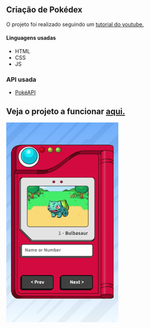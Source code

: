 ## Criação de Pokédex

O projeto foi realizado seguindo um [tutorial do youtube.](https://youtu.be/SjtdH3dWLa8)

#### Linguagens usadas

-   HTML
-   CSS
-   JS

### API usada

-   [PokéAPI](https://pokeapi.co/)

## Veja o projeto a funcionar [aqui.](https://sanntozzz.github.io/pokedex/)

<img src="./images/exemplo.png" width="300" alt="Imagem exemplo do projeto" />
